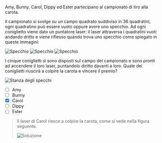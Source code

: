 Amy, Bunny, Carol, Dippy ed Ester partecipano al campionato di tiro alla carota.

Il campionato si svolge su un campo quadrato suddiviso in 36 quadratini, ogni quadratino può essere vuoto oppure avere uno specchio.
Ad ogni coniglietto viene dato un puntatore laser: il laser attraversa i quadratini vuoti andando dritto e
viene riflesso quando trova uno specchio come spiegato in queste immagini:

![Specchio](fig1a.asy?h=200)
![Specchio](fig1b.asy?h=200)
![Specchio](fig1c.asy?h=200)

I cinque coniglietti si sono disposti sul campo del campionato e sono pronti ad accendere il loro laser, puntandolo diritto davanti a loro.
Quale dei coniglietti riuscirà a colpire la carota e vincere il premio?

![Stanza degli specchi](fig2.asy?h=450)

- [ ] Amy
- [ ] Bunny
- [x] Carol
- [ ] Dippy
- [ ] Ester

> Il laser di Carol riesce a colpire la carota, come si vede nella figura seguente.
> 
> ![Soluzione](fig3.asy)
